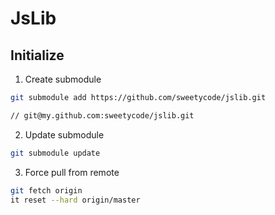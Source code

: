# JsLib


## Initialize

1. Create submodule

```sh
git submodule add https://github.com/sweetycode/jslib.git

// git@my.github.com:sweetycode/jslib.git
```



2. Update submodule

```sh
git submodule update
```

3. Force pull from remote

```sh
git fetch origin
it reset --hard origin/master
```


